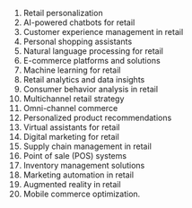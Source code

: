 1. Retail personalization
2. AI-powered chatbots for retail
3. Customer experience management in retail
4. Personal shopping assistants
5. Natural language processing for retail
6. E-commerce platforms and solutions
7. Machine learning for retail
8. Retail analytics and data insights
9. Consumer behavior analysis in retail
10. Multichannel retail strategy
11. Omni-channel commerce
12. Personalized product recommendations
13. Virtual assistants for retail
14. Digital marketing for retail
15. Supply chain management in retail
16. Point of sale (POS) systems
17. Inventory management solutions
18. Marketing automation in retail
19. Augmented reality in retail
20. Mobile commerce optimization.


